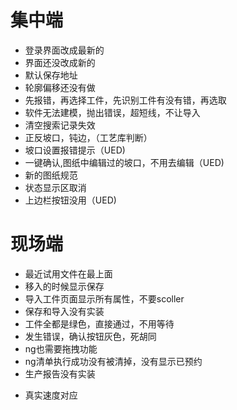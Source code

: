 # 集中端
- 登录界面改成最新的
- 界面还没改成新的
- 默认保存地址
- 轮廓偏移还没有做
- 先报错，再选择工件，先识别工件有没有错，再选取
- 软件无法建模，抛出错误，超短线，不让导入
- 清空搜索记录失效
- 正反坡口，钝边，（工艺库判断）
- 坡口设置报错提示（UED)
- 一键确认,图纸中编辑过的坡口，不用去编辑（UED)
- 新的图纸规范
- 状态显示区取消
- 上边栏按钮没用（UED)
 
# 现场端
- 最近试用文件在最上面
- 移入的时候显示保存
- 导入工件页面显示所有属性，不要scoller
- 保存和导入没有实装
- 工件全都是绿色，直接通过，不用等待
-  发生错误，确认按钮灰色，死胡同
- ng也需要拖拽功能
- ng清单执行成功没有被清掉，没有显示已预约
- 生产报告没有实装


* 真实速度对应
